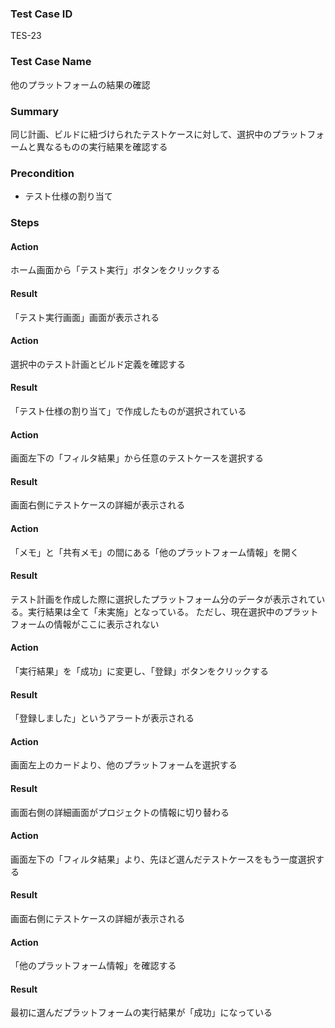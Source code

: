 ### Test Case ID
TES-23

### Test Case Name
他のプラットフォームの結果の確認

### Summary
同じ計画、ビルドに紐づけられたテストケースに対して、選択中のプラットフォームと異なるものの実行結果を確認する

### Precondition
* テスト仕様の割り当て

### Steps

#### Action
ホーム画面から「テスト実行」ボタンをクリックする
#### Result
「テスト実行画面」画面が表示される

#### Action
選択中のテスト計画とビルド定義を確認する
#### Result
「テスト仕様の割り当て」で作成したものが選択されている

#### Action
画面左下の「フィルタ結果」から任意のテストケースを選択する
#### Result
画面右側にテストケースの詳細が表示される

#### Action
「メモ」と「共有メモ」の間にある「他のプラットフォーム情報」を開く
#### Result
テスト計画を作成した際に選択したプラットフォーム分のデータが表示されている。実行結果は全て「未実施」となっている。
ただし、現在選択中のプラットフォームの情報がここに表示されない

#### Action
「実行結果」を「成功」に変更し、「登録」ボタンをクリックする
#### Result
「登録しました」というアラートが表示される

#### Action
画面左上のカードより、他のプラットフォームを選択する
#### Result
画面右側の詳細画面がプロジェクトの情報に切り替わる

#### Action
画面左下の「フィルタ結果」より、先ほど選んだテストケースをもう一度選択する
#### Result
画面右側にテストケースの詳細が表示される

#### Action
「他のプラットフォーム情報」を確認する
#### Result
最初に選んだプラットフォームの実行結果が「成功」になっている
